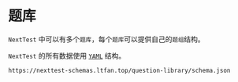 # 题库
`NextTest` 中可以有多个`题库`，每个`题库`可以提供自己的`题组`结构。

`NextTest` 的所有数据使用 [`YAML`](https://yaml.org/) 结构。

```
https://nexttest-schemas.ltfan.top/question-library/schema.json
```
